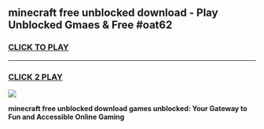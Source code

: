 
## minecraft free unblocked download - Play Unblocked Gmaes & Free #oat62
<h3>
<a href="https://news.freeplayer.one?title=minecraft_free_unblocked_download&ref=24F">CLICK TO PLAY</a></h3>
<hr>

<h3>
<a href="https://news.freeplayer.one?title=minecraft_free_unblocked_download&ref=24F">CLICK 2 PLAY</a>
  
</h3>

<a href="https://news.freeplayer.one?title=minecraft_free_unblocked_download&ref=24F/"><img src="https://clearcache.store/games.png"></a>


**minecraft free unblocked download games unblocked: Your Gateway to Fun and Accessible Online Gaming**
